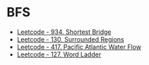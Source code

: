 # BFS

- [Leetcode - 934. Shortest Bridge](/leetcode/934-shortest-bridge/index.md)
- [Leetcode - 130. Surrounded Regions](/leetcode/130-surrounded-regions/index.md)
- [Leetcode - 417. Pacific Atlantic Water Flow](/leetcode/417-pacific-atlantic-water-flow/index.md)
- [Leetcode - 127. Word Ladder](/leetcode/127-word-ladder/index.md)
